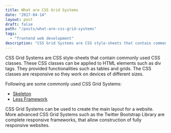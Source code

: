 ```yaml
---
title: What are CSS Grid Systems
date: "2017-04-14"
layout: post
draft: false
path: "/posts/what-are-css-grid-systems"
tags:
  - "frontend web development"
description: "CSS Grid Systems are CSS style-sheets that contain commonly used CSS classes. These CSS classes can be applied to HTML elements such as div tags. They provided functionalities such as tables and grids. The CSS classes are responsive so they work on devices of different sizes."
---
```


CSS Grid Systems are CSS style-sheets that contain commonly used CSS classes. These CSS classes can be applied to HTML elements such as div tags. They provided functionalities such as tables and grids. The CSS classes are responsive so they work on devices of different sizes.

Following are some commonly used CSS Grid Systems:

* [Skeleton](http://getskeleton.com)
* [Less Framework](http://lessframework.com)

CSS Grid Systems can be used to create the main layout for a website. More advanced CSS Grid Systems such as the Twitter Bootstrap Library are complete responsive frameworks, that allow construction of fully responsive websites.
